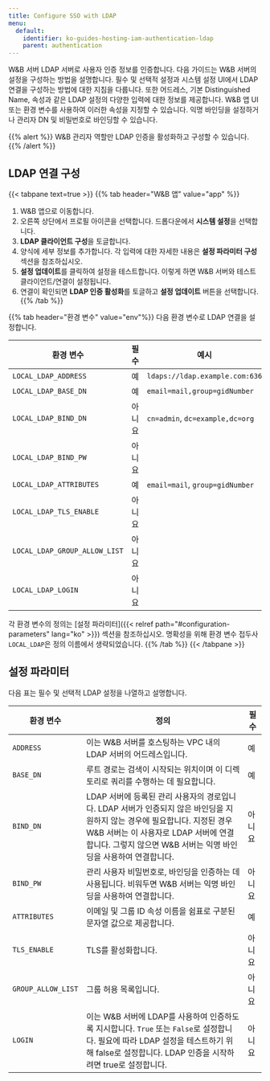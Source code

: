 ```yaml
---
title: Configure SSO with LDAP
menu:
  default:
    identifier: ko-guides-hosting-iam-authentication-ldap
    parent: authentication
---
```


W&B 서버 LDAP 서버로 사용자 인증 정보를 인증합니다. 다음 가이드는 W&B 서버의 설정을 구성하는 방법을 설명합니다. 필수 및 선택적 설정과 시스템 설정 UI에서 LDAP 연결을 구성하는 방법에 대한 지침을 다룹니다. 또한 어드레스, 기본 Distinguished Name, 속성과 같은 LDAP 설정의 다양한 입력에 대한 정보를 제공합니다. W&B 앱 UI 또는 환경 변수를 사용하여 이러한 속성을 지정할 수 있습니다. 익명 바인딩을 설정하거나 관리자 DN 및 비밀번호로 바인딩할 수 있습니다.

{{% alert %}}
W&B 관리자 역할만 LDAP 인증을 활성화하고 구성할 수 있습니다.
{{% /alert %}}

## LDAP 연결 구성

{{< tabpane text=true >}}
{{% tab header="W&B 앱" value="app" %}}
1. W&B 앱으로 이동합니다.
2. 오른쪽 상단에서 프로필 아이콘을 선택합니다. 드롭다운에서 **시스템 설정**을 선택합니다.
3. **LDAP 클라이언트 구성**을 토글합니다.
4. 양식에 세부 정보를 추가합니다. 각 입력에 대한 자세한 내용은 **설정 파라미터 구성** 섹션을 참조하십시오.
5. **설정 업데이트**를 클릭하여 설정을 테스트합니다. 이렇게 하면 W&B 서버와 테스트 클라이언트/연결이 설정됩니다.
6. 연결이 확인되면 **LDAP 인증 활성화**를 토글하고 **설정 업데이트** 버튼을 선택합니다.
{{% /tab %}}

{{% tab header="환경 변수" value="env"%}}
다음 환경 변수로 LDAP 연결을 설정합니다.

| 환경 변수                  | 필수 | 예시                               |
| ----------------------------- | -------- | ----------------------------------- |
| `LOCAL_LDAP_ADDRESS`          | 예      | `ldaps://ldap.example.com:636`     |
| `LOCAL_LDAP_BASE_DN`          | 예      | `email=mail,group=gidNumber`       |
| `LOCAL_LDAP_BIND_DN`          | 아니요    | `cn=admin`, `dc=example,dc=org`      |
| `LOCAL_LDAP_BIND_PW`          | 아니요    |                                     |
| `LOCAL_LDAP_ATTRIBUTES`       | 예      | `email=mail`, `group=gidNumber`       |
| `LOCAL_LDAP_TLS_ENABLE`       | 아니요    |                                     |
| `LOCAL_LDAP_GROUP_ALLOW_LIST` | 아니요    |                                     |
| `LOCAL_LDAP_LOGIN`            | 아니요    |                                     |

각 환경 변수의 정의는 [설정 파라미터]({{< relref path="#configuration-parameters" lang="ko" >}}) 섹션을 참조하십시오. 명확성을 위해 환경 변수 접두사 `LOCAL_LDAP`은 정의 이름에서 생략되었습니다.
{{% /tab %}}
{{< /tabpane >}}

## 설정 파라미터

다음 표는 필수 및 선택적 LDAP 설정을 나열하고 설명합니다.

| 환경 변수   | 정의                                                                                                                                                                                                                                                                                             | 필수 |
| -------------------- | ----------------------- | -------- |
| `ADDRESS`            | 이는 W&B 서버를 호스팅하는 VPC 내의 LDAP 서버의 어드레스입니다.                                                                                                                                                                                                                           | 예      |
| `BASE_DN`            | 루트 경로는 검색이 시작되는 위치이며 이 디렉토리로 쿼리를 수행하는 데 필요합니다.                                                                                                                                                                                                                 | 예      |
| `BIND_DN`            | LDAP 서버에 등록된 관리 사용자의 경로입니다. LDAP 서버가 인증되지 않은 바인딩을 지원하지 않는 경우에 필요합니다. 지정된 경우 W&B 서버는 이 사용자로 LDAP 서버에 연결합니다. 그렇지 않으면 W&B 서버는 익명 바인딩을 사용하여 연결합니다.                                                                                                                                       | 아니요    |
| `BIND_PW`            | 관리 사용자 비밀번호로, 바인딩을 인증하는 데 사용됩니다. 비워두면 W&B 서버는 익명 바인딩을 사용하여 연결합니다.                                                                                                                                                                                               | 아니요    |
| `ATTRIBUTES`         | 이메일 및 그룹 ID 속성 이름을 쉼표로 구분된 문자열 값으로 제공합니다.                                                                                                                                                                                                                               | 예      |
| `TLS_ENABLE`         | TLS를 활성화합니다.                                                                                                                                                                                                                                                                         | 아니요    |
| `GROUP_ALLOW_LIST`   | 그룹 허용 목록입니다.                                                                                                                                                                                                                                                                         | 아니요    |
| `LOGIN`              | 이는 W&B 서버에 LDAP를 사용하여 인증하도록 지시합니다. `True` 또는 `False`로 설정합니다. 필요에 따라 LDAP 설정을 테스트하기 위해 false로 설정합니다. LDAP 인증을 시작하려면 true로 설정합니다.                                                                                                                                                             | 아니요    |
